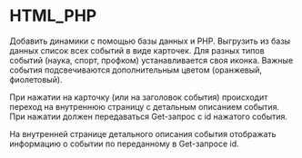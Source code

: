 # HTML_PHP

Добавить динамики с помощью базы данных и PHP. Выгрузить из базы данных список всех событий в виде карточек. Для разных типов событий (наука, спорт, профком) устанавливается своя иконка. Важные события подсвечиваются дополнительным цветом (оранжевый, фиолетовый).

При нажатии на карточку (или на заголовок события) происходит переход на внутреннюю страницу с детальным описанием события. При нажатии должен передаваться Get-запрос с id нажатого события.

На внутренней странице детального описания события отображать информацию о событии по переданному в Get-запросе id.
